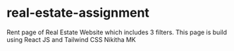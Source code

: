 # real-estate-assignment
Rent page of Real Estate Website which includes 3 filters.
This page is build using React JS and Tailwind CSS
Nikitha MK
